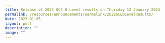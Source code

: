 ```yaml
---
title: Release of 2022 GCE O Level results on Thursday 12 January 2023
permalink: /resources/announcements/permalink/2022GCEOLevelResults/
date: 2023-01-05
layout: post
description: ""
image: ""
---
```

